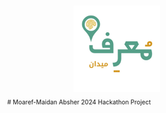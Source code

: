 


<p align="center">
    <img src="https://github.com/SaraAbdullah7687/Moaref-Maidan/blob/main/moaref.jpg" alt="Your Logo Alt Text" width="200" height="200" style="display: block; margin: auto;">
</p>
# Moaref-Maidan
Absher 2024 Hackathon Project
